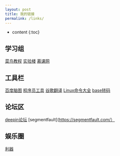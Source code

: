 ```yaml
---
layout: post
title: 我的链接
permalink: /links/
---
```


* content
{:toc}


## 学习组
[菜鸟教程](http://www.runoob.com/)
[实验楼](https://www.shiyanlou.com/)
[慕课网](http://www.imooc.com/)

## 工具栏
[百度脑图](http://naotu.baidu.com/home)
[程序员工具](http://tool.lu/)
[谷歌翻译](https://translate.google.cn/)
[Linux命令大全](http://man.linuxde.net/)
[base转码](http://base64.xpcha.com/indexie.php)

## 论坛区
[deepin论坛](https://bbs.deepin.org/)
[segmentfault](https://segmentfault.com/）

## 娱乐圈
[利器](http://liqi.io/)